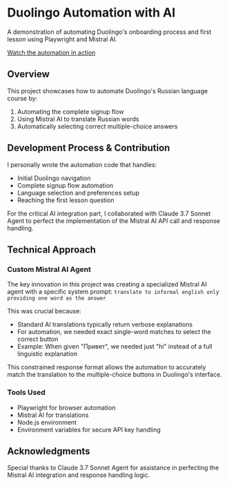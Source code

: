 # Duolingo Automation with AI

A demonstration of automating Duolingo's onboarding process and first lesson using Playwright and Mistral AI.

[Watch the automation in action](https://youtu.be/AVsObiLBriA)


## Overview

This project showcases how to automate Duolingo's Russian language course by:
1. Automating the complete signup flow
2. Using Mistral AI to translate Russian words
3. Automatically selecting correct multiple-choice answers

## Development Process & Contribution

I personally wrote the automation code that handles:
- Initial Duolingo navigation
- Complete signup flow automation
- Language selection and preferences setup
- Reaching the first lesson question

For the critical AI integration part, I collaborated with Claude 3.7 Sonnet Agent to perfect the implementation of the Mistral AI API call and response handling.

## Technical Approach

### Custom Mistral AI Agent
The key innovation in this project was creating a specialized Mistral AI agent with a specific system prompt:
```translate to informal english only providing one word as the answer```

This was crucial because:
- Standard AI translations typically return verbose explanations
- For automation, we needed exact single-word matches to select the correct button
- Example: When given "Привет", we needed just "hi" instead of a full linguistic explanation

This constrained response format allows the automation to accurately match the translation to the multiple-choice buttons in Duolingo's interface.

### Tools Used
- Playwright for browser automation
- Mistral AI for translations
- Node.js environment
- Environment variables for secure API key handling


## Acknowledgments

Special thanks to Claude 3.7 Sonnet Agent for assistance in perfecting the Mistral AI integration and response handling logic.
